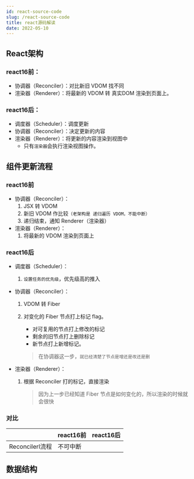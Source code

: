 ```yaml
---
id: react-source-code
slug: /react-source-code
title: react源码解读
date: 2022-05-10
---
```




## React架构

### react16前：

* 协调器（Reconciler）：对比新旧 VDOM 找不同
* 渲染器（Renderer）：将最新的 VDOM 转 真实DOM 渲染到页面上。

### react16后：

* 调度器（Scheduler）：调度更新
* 协调器（Reconciler）：决定更新的内容
* 渲染器（Renderer）：将更新的内容渲染到视图中
  * 只有`渲染器`会执行渲染视图操作。

## 组件更新流程

### react16前

* 协调器（Reconciler）：
  1. JSX 转 VDOM
  2. 新旧 VDOM 作比较`（老架构是 递归遍历 VDOM，不能中断）`
  3. 递归结束，通知 Renderer（渲染器）
* 渲染器（Renderer）：
  1. 将最新的 VDOM 渲染到页面上

### react16后

* 调度器（Scheduler）：

  1. `设置任务的优先级`，优先级高的推入

* 协调器（Reconciler）：

  1. VDOM 转 Fiber

  2. 对变化的 Fiber 节点打上标记 flag。

     * 对可复用的节点打上修改的标记
     * 剩余的旧节点打上删除标记
     * 新节点打上新增标记。

     > 在协调器这一步，`就已经清楚了节点是增还是改还是删`

* 渲染器（Renderer）：

  1. 根据 Reconciler 打的标记，直接渲染

     > 因为上一步已经知道 Fiber 节点是如何变化的，所以渲染的时候就会很快

### 对比

|                 | react16前 | react16后 |
| --------------- | --------- | --------- |
| Reconcilerl流程 | 不可中断  |           |

## 数据结构

